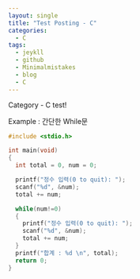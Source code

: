 ```yaml
---
layout: single
title: "Test Posting - C"
categories:
  - C
tags:
  - jeykll
  - github
  - Minimalmistakes
  - blog
  - C
---
```


Category - C test!

Example : 간단한 While문

```c
#include <stdio.h>

int main(void)
{
  int total = 0, num = 0;

  printf("정수 입력(0 to quit): ");
  scanf("%d", &num);
  total += num;

  while(num!=0)
  {
    printf("정수 입력(0 to quit): ");
    scanf("%d", &num);
    total += num;
  }
  printf("합계 : %d \n", total);
  return 0;
}
```
